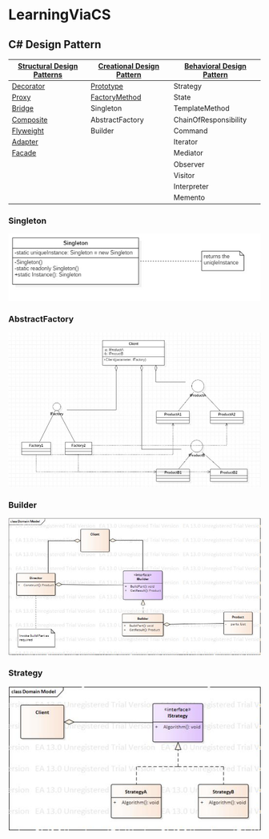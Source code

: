 # LearningViaCS
## C# Design Pattern  
|[Structural Design Patterns](https://www.codeproject.com/articles/438922/design-patterns-2-of-3-structural-design-patterns)|[Creational Design Pattern](https://www.codeproject.com/Articles/430590/Design-Patterns-of-Creational-Design-Patterns)|[Behavioral Design Pattern]()|
|-|-|-|
|[Decorator](https://www.processon.com/view/link/58f23385e4b0f563a7c56beb)|[Prototype](https://www.processon.com/view/link/58f8aeebe4b04aba15183c21)|Strategy|
|[Proxy](https://www.processon.com/view/link/58f234c7e4b0cb4162b696aa)|[FactoryMethod](http://www.processon.com/view/link/58fa1cb4e4b0f645b01fe05b)|State|
|[Bridge](https://www.processon.com/view/link/58f234f4e4b0dfe7d6bab83b)|Singleton|TemplateMethod|
|[Composite](https://www.processon.com/view/link/58f36e0fe4b04081421137f3)|AbstractFactory|ChainOfResponsibility|
|[Flyweight](https://www.processon.com/view/link/58f4b732e4b02e95ec50d682)|Builder|Command|
|[Adapter](https://www.processon.com/view/link/58f61ca8e4b0c9097c8d45d0)||Iterator|
|[Facade](https://www.processon.com/view/link/58f76dfbe4b0dfe7d6eb5553)||Mediator|
|||Observer|
|||Visitor|
|||Interpreter|
|||Memento|
### Singleton
![Singleton](DesignPattern/UML/Singleton.jpg)
### AbstractFactory
![AbstractFactory](DesignPattern/UML/AbstractFactory.jpg)
### Builder
![Builder](DesignPattern/UML/Builder.jpg)
### Strategy
![Strategy](DesignPattern/UML/Strategy.jpg)